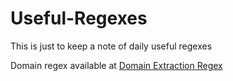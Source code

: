 # Useful-Regexes
This is just to keep a note of daily useful regexes

 Domain regex available at [Domain Extraction Regex](https://rubular.com/r/NppJMTbLCmMjVS "Domain Extraction Regex")
